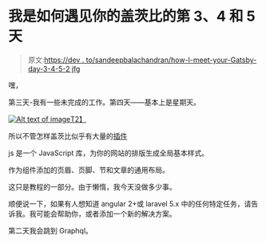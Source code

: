 # 我是如何遇见你的盖茨比的第 3、4 和 5 天

> 原文:[https://dev . to/sandeepbalachandran/how-I-meet-your-Gatsby-day-3-4-5-2 jfg](https://dev.to/sandeepbalachandran/how-i-met-your-gatsby-day-3-4-5-2jfg)

嘿，

第三天-我有一些未完成的工作。第四天——基本上是星期天。

[![Alt text of image](../Images/5926afa06b0f1ec3bd5bf0ddb04d2e44.png)T2】](https://i.giphy.com/media/Gf3fU0qPtI6uk/giphy.gif)

所以不管怎样盖茨比似乎有大量的[插件](https://www.gatsbyjs.org/plugins/)

js 是一个 JavaScript 库，为你的网站的排版生成全局基本样式。

作为组件添加的页眉、页脚、节和文章的通用布局。

这只是教程的一部分。由于懒惰，我今天没做多少事。

顺便说一下，如果有人想知道 angular 2+或 laravel 5.x 中的任何特定任务，请告诉我。我可能会帮助你，或者添加一个新的解决方案。

第二天我会跳到 Graphql。